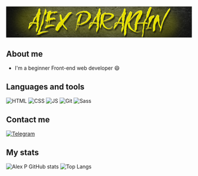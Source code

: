 ![header](<https://github.com/alexparakhin/alexparakhin/blob/main/assets/black%20(1).jpg>)

## About me

- I'm a beginner Front-end web developer 😄

## Languages and tools

![HTML](https://img.shields.io/badge/-HTML-black?style=for-the-badge&logo=html5)
![CSS](https://img.shields.io/badge/-CSS-black?style=for-the-badge&logo=css3)
![JS](https://img.shields.io/badge/-JavaScript-black?style=for-the-badge&logo=javascript)
![Git](https://img.shields.io/badge/-Git-black?style=for-the-badge&logo=git)
![Sass](https://img.shields.io/badge/-Sass-black?style=for-the-badge&logo=sass)

## Сontact me

[![Telegram](https://img.shields.io/badge/-Telegram-black?style=for-the-badge&logo=telegram)](https://t.me/alexparakhin)

## My stats

![Alex P GitHub stats](https://github-readme-stats.vercel.app/api?username=alexparakhin&show_icons=true&theme=dark&card_width=350px)
![Top Langs](https://github-readme-stats.vercel.app/api/top-langs/?username=alexparakhin&layout=compact&card_width=350px)
